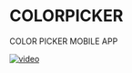 # COLORPICKER
COLOR PICKER MOBILE APP

[![video](https://img.youtube.com/vi/wkPCJmRu1PI/0.jpg)](https://www.youtube.com/watch?v=wkPCJmRu1PI)
